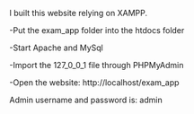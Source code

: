 I built this website relying on XAMPP.

-Put the exam_app folder into the htdocs folder

-Start Apache and MySql

-Import the 127_0_0_1 file through PHPMyAdmin

-Open the website: http://localhost/exam_app

Admin username and password is: admin
